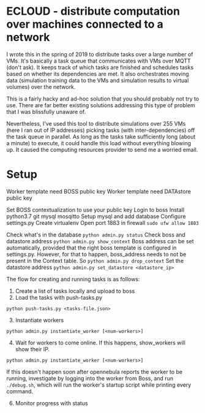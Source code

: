 # ECLOUD - distribute computation over machines connected to a network

I wrote this in the spring of 2019 to distribute tasks over a large number of VMs. It's basically a task queue that communicates with VMs over MQTT (don't ask).
It keeps track of which tasks are finished and schedules tasks based on whether its dependencies are met.
It also orchestrates moving data (simulation training data to the VMs and simulation results to virtual volumes) over the network.

This is a fairly hacky and ad-hoc solution that you should probably not try to use.
There are far better existing solutions addressing this type of problem that I was blissfully unaware of.

Nevertheless, I've used this tool to distribute simulations over 255 VMs (here I ran out of IP addresses) picking tasks (with inter-dependencies) off the task queue in parallel.
As long as the tasks take sufficiently long (about a minute) to execute, it could handle this load without everything blowing up.
It caused the computing resources provider to send me a worried email.

# Setup

Worker template need BOSS public key
Worker template need DATAstore public key

Set BOSS contextualization to use your public key
Login to boss
Install python3.7 git mysql mosqitto
Setup mysql and add database
Configure settings.py
Create virtualenv
Open port 1883 in firewall
```sudo ufw allow 1883```

Check what's in the database
```python admin.py status```
Check boss and datastore address
```python admin.py show_context```
Boss address can be set automatically, provided that the right boss template is configured in settings.py.
However, for that to happen, boss_address needs to not be present in the Context table.
So
```python admin.py drop_context```
Set the datastore address
```python admin.py set_datastore <datastore_ip>```

The flow for creating and running tasks is as follows:

1. Create a list of tasks locally and upload to boss
2. Load the tasks with push-tasks.py

```
python push-tasks.py <tasks-file.json>
```

3. Instantiate workers 

```
python admin.py instantiate_worker [<num-workers>]
```

4. Wait for workers to come online. If this happens, show_workers will show their IP.

```
python admin.py instantiate_worker [<num-workers>]
```

If this doesn't happen soon after opennebula reports the worker to be running, investigate by logging into the worker from Boss, and run `./debug.sh`, which will run the worker's startup script while printing every command.

6. Monitor progress with status

